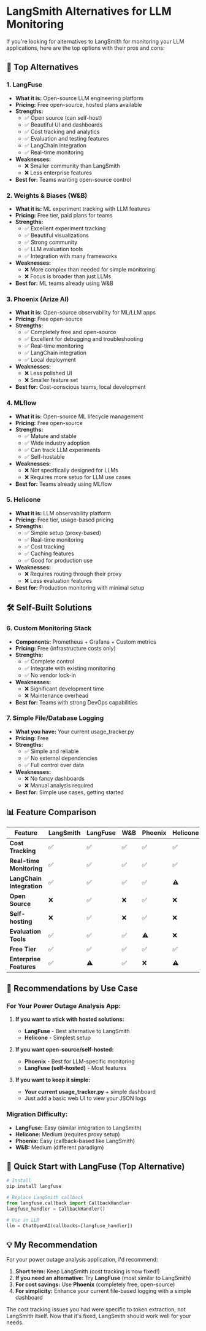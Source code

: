 # LangSmith Alternatives for LLM Monitoring

If you're looking for alternatives to LangSmith for monitoring your LLM applications, here are the top options with their pros and cons:

## 🥇 Top Alternatives

### 1. **LangFuse** 
- **What it is:** Open-source LLM engineering platform
- **Pricing:** Free open-source, hosted plans available
- **Strengths:**
  - ✅ Open source (can self-host)
  - ✅ Beautiful UI and dashboards
  - ✅ Cost tracking and analytics
  - ✅ Evaluation and testing features
  - ✅ LangChain integration
  - ✅ Real-time monitoring
- **Weaknesses:**
  - ❌ Smaller community than LangSmith
  - ❌ Less enterprise features
- **Best for:** Teams wanting open-source control

### 2. **Weights & Biases (W&B)**
- **What it is:** ML experiment tracking with LLM features
- **Pricing:** Free tier, paid plans for teams
- **Strengths:**
  - ✅ Excellent experiment tracking
  - ✅ Beautiful visualizations
  - ✅ Strong community
  - ✅ LLM evaluation tools
  - ✅ Integration with many frameworks
- **Weaknesses:**
  - ❌ More complex than needed for simple monitoring
  - ❌ Focus is broader than just LLMs
- **Best for:** ML teams already using W&B

### 3. **Phoenix (Arize AI)**
- **What it is:** Open-source observability for ML/LLM apps
- **Pricing:** Free open-source
- **Strengths:**
  - ✅ Completely free and open-source
  - ✅ Excellent for debugging and troubleshooting
  - ✅ Real-time monitoring
  - ✅ LangChain integration
  - ✅ Local deployment
- **Weaknesses:**
  - ❌ Less polished UI
  - ❌ Smaller feature set
- **Best for:** Cost-conscious teams, local development

### 4. **MLflow**
- **What it is:** Open-source ML lifecycle management
- **Pricing:** Free open-source
- **Strengths:**
  - ✅ Mature and stable
  - ✅ Wide industry adoption
  - ✅ Can track LLM experiments
  - ✅ Self-hostable
- **Weaknesses:**
  - ❌ Not specifically designed for LLMs
  - ❌ Requires more setup for LLM use cases
- **Best for:** Teams already using MLflow

### 5. **Helicone**
- **What it is:** LLM observability platform
- **Pricing:** Free tier, usage-based pricing
- **Strengths:**
  - ✅ Simple setup (proxy-based)
  - ✅ Real-time monitoring
  - ✅ Cost tracking
  - ✅ Caching features
  - ✅ Good for production use
- **Weaknesses:**
  - ❌ Requires routing through their proxy
  - ❌ Less evaluation features
- **Best for:** Production monitoring with minimal setup

## 🛠️ Self-Built Solutions

### 6. **Custom Monitoring Stack**
- **Components:** Prometheus + Grafana + Custom metrics
- **Pricing:** Free (infrastructure costs only)
- **Strengths:**
  - ✅ Complete control
  - ✅ Integrate with existing monitoring
  - ✅ No vendor lock-in
- **Weaknesses:**
  - ❌ Significant development time
  - ❌ Maintenance overhead
- **Best for:** Teams with strong DevOps capabilities

### 7. **Simple File/Database Logging**
- **What you have:** Your current usage_tracker.py
- **Pricing:** Free
- **Strengths:**
  - ✅ Simple and reliable
  - ✅ No external dependencies
  - ✅ Full control over data
- **Weaknesses:**
  - ❌ No fancy dashboards
  - ❌ Manual analysis required
- **Best for:** Simple use cases, getting started

## 📊 Feature Comparison

| Feature | LangSmith | LangFuse | W&B | Phoenix | Helicone |
|---------|-----------|----------|-----|---------|----------|
| **Cost Tracking** | ✅ | ✅ | ✅ | ✅ | ✅ |
| **Real-time Monitoring** | ✅ | ✅ | ✅ | ✅ | ✅ |
| **LangChain Integration** | ✅ | ✅ | ✅ | ✅ | ⚠️ |
| **Open Source** | ❌ | ✅ | ❌ | ✅ | ❌ |
| **Self-hosting** | ❌ | ✅ | ❌ | ✅ | ❌ |
| **Evaluation Tools** | ✅ | ✅ | ✅ | ⚠️ | ❌ |
| **Free Tier** | ✅ | ✅ | ✅ | ✅ | ✅ |
| **Enterprise Features** | ✅ | ⚠️ | ✅ | ❌ | ⚠️ |

## 🎯 Recommendations by Use Case

### **For Your Power Outage Analysis App:**

1. **If you want to stick with hosted solutions:**
   - **LangFuse** - Best alternative to LangSmith
   - **Helicone** - Simplest setup

2. **If you want open-source/self-hosted:**
   - **Phoenix** - Best for LLM-specific monitoring
   - **LangFuse (self-hosted)** - Most features

3. **If you want to keep it simple:**
   - **Your current usage_tracker.py** + simple dashboard
   - Just add a basic web UI to view your JSON logs

### **Migration Difficulty:**
- **LangFuse:** Easy (similar integration to LangSmith)
- **Helicone:** Medium (requires proxy setup)
- **Phoenix:** Easy (callback-based like LangSmith)
- **W&B:** Medium (different paradigm)

## 🚀 Quick Start with LangFuse (Top Alternative)

```python
# Install
pip install langfuse

# Replace LangSmith callback
from langfuse.callback import CallbackHandler
langfuse_handler = CallbackHandler()

# Use in LLM
llm = ChatOpenAI(callbacks=[langfuse_handler])
```

## 💡 My Recommendation

For your power outage analysis application, I'd recommend:

1. **Short term:** Keep LangSmith (cost tracking is now fixed!)
2. **If you need an alternative:** Try **LangFuse** (most similar to LangSmith)
3. **For cost savings:** Use **Phoenix** (completely free, open-source)
4. **For simplicity:** Enhance your current file-based logging with a simple dashboard

The cost tracking issues you had were specific to token extraction, not LangSmith itself. Now that it's fixed, LangSmith should work well for your needs.